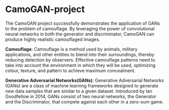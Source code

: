 # CamoGAN-project
The CamoGAN project successfully demonstrates the application of GANs to the  problem of camouflage. By leveraging the power of convolutional neural networks in  both the generator and discriminator, CamoGAN can produce highly realistic camouflaged images.

**Camouflage**:
Camouflage is a method used by animals, military applications, and other entities to blend into their surroundings, thereby reducing detection by observers. Effective camouflage patterns need to take into account the environment in which they will be used, optimizing colour, texture, and pattern to achieve maximum concealment.

**Generative Adversarial Networks(GANs)**:
Generative Adversarial Networks (GANs) are a class of machine learning frameworks designed to generate new data samples that are similar to a given dataset. Introduced by Ian Goodfellow in 2014, GANs consist of two neural networks, the Generator and the Discriminator, that compete against each other in a zero-sum game. 
